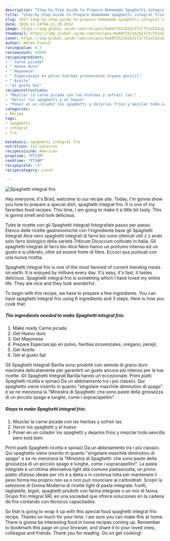 ```yaml
---
description: "Step-by-Step Guide to Prepare Homemade Spaghetti integral frío"
title: "Step-by-Step Guide to Prepare Homemade Spaghetti integral frío"
slug: 1017-step-by-step-guide-to-prepare-homemade-spaghetti-integral-frio
date: 2020-11-24T04:21:39.855Z
image: https://img-global.cpcdn.com/recipes/8a68f252162b2173/751x532cq70/spaghetti-integral-frio-foto-principal.jpg
thumbnail: https://img-global.cpcdn.com/recipes/8a68f252162b2173/751x532cq70/spaghetti-integral-frio-foto-principal.jpg
cover: https://img-global.cpcdn.com/recipes/8a68f252162b2173/751x532cq70/spaghetti-integral-frio-foto-principal.jpg
author: Helen French
ratingvalue: 4.7
reviewcount: 43046
recipeingredient:
- " Carne picada"
- " Huevo duro"
- " Mayonesa"
- " Especiasajo en polvo hierbas provenzales organo perejil"
- " Aceite"
- "al gusto Sal"
recipeinstructions:
- "Mezclar la carne picada con las hierbas y sofreír las."
- "Hervir los spaghetti y el huevo"
- "Poner en un colador los spaghetti y dejarlos fríos y mezclar todo.sencilla pero está bien"
categories:
- Recipe
tags:
- spaghetti
- integral
- fro

katakunci: spaghetti integral fro 
nutrition: 112 calories
recipecuisine: American
preptime: "PT21M"
cooktime: "PT34M"
recipeyield: "3"
recipecategory: Lunch

---
```



![Spaghetti integral frío](https://img-global.cpcdn.com/recipes/8a68f252162b2173/751x532cq70/spaghetti-integral-frio-foto-principal.jpg)

Hey everyone, it's Brad, welcome to our recipe site. Today, I'm gonna show you how to prepare a special dish, spaghetti integral frío. It is one of my favorites food recipes. This time, I am going to make it a little bit tasty. This is gonna smell and look delicious.

Tutte le ricette con gli Spaghetti Integrali fotografate passo per passo. Elenco delle ricette gastronomiche con l&#39;ingrediente base gli Spaghetti Integrali Alce nero spaghetti integrali di farro bio sono ottenuti utili z z ando solo farro biologico della varietà Triticum Dicoccum coltivato in Italia. Gli spaghetti integrali di farro bio Alce Nero hanno un profumo intenso ed un gusto e q uilibrato, oltre ad essere fonte di fibre. Eccoci qua puntuali con una nuova ricetta.

Spaghetti integral frío is one of the most favored of current trending meals on earth. It is enjoyed by millions every day. It's easy, it's fast, it tastes delicious. Spaghetti integral frío is something which I have loved my entire life. They are nice and they look wonderful.


To begin with this recipe, we have to prepare a few ingredients. You can have spaghetti integral frío using 6 ingredients and 3 steps. Here is how you cook that.

<!--inarticleads1-->

##### The ingredients needed to make Spaghetti integral frío:

1. Make ready  Carne picada
1. Get  Huevo duro
1. Get  Mayonesa
1. Prepare  Especias:ajo en polvo, hierbas provenzales, orégano, perejil,
1. Get  Aceite
1. Get al gusto Sal


Gli Spaghetti Integrali Barilla sono prodotti con semola di grano duro macinata delicatamente per garantirti un gusto ancora più intenso per le tue ricette. Gli Spaghetti Integrali Barilla hanno un&#39;eccezionale. Primi piatti Spaghetti ricotta e spinaci Da un abbinamento tra i più classici. Qui spaghetto viene inserito in quanto &#34;singolare maschile diminutivo di spago&#34; e se ne menziona la &#34;Minestra di Spaghetti: che sono paste della grossezza di un piccolo spago e lunghe, come i sopracapellini&#34;. 

<!--inarticleads2-->

##### Steps to make Spaghetti integral frío:

1. Mezclar la carne picada con las hierbas y sofreír las.
1. Hervir los spaghetti y el huevo
1. Poner en un colador los spaghetti y dejarlos fríos y mezclar todo.sencilla pero está bien


Primi piatti Spaghetti ricotta e spinaci Da un abbinamento tra i più classici. Qui spaghetto viene inserito in quanto &#34;singolare maschile diminutivo di spago&#34; e se ne menziona la &#34;Minestra di Spaghetti: che sono paste della grossezza di un piccolo spago e lunghe, come i sopracapellini&#34;. La pasta integrale è un&#39;ottima alternativa light alla comune pastasciutta, un primo piatto sfizioso ideale per chi è a dieta o in continua lotta per mantenere il peso forma ma proprio non sa o non può rinunciare ai carboidrati. Scopri la selezione di Donna Moderna di ricette light di pasta integrale: fusilli, tagliatelle, bigoli, spaghetti prodotti con farina integrale o un mix di farina. Grupo frio integral SRL es una sociedad que ofrece soluciones en la cadena de frio contando con técnicos capacitados. 

So that is going to wrap it up with this special food spaghetti integral frío recipe. Thanks so much for your time. I am sure you can make this at home. There is gonna be interesting food in home recipes coming up. Remember to bookmark this page on your browser, and share it to your loved ones, colleague and friends. Thank you for reading. Go on get cooking!
